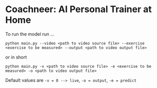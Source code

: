 # Coachneer: AI Personal Trainer at Home

To run the model run ...

``` 
python main.py --video <path to video source file> --exercise <exercise to be measured> --output <path to video output file>
```

or in short

``` 
python main.py -v <path to video source file> -e <exercise to be measured> -o <path to video output file>
```

Default values are `-v = 0 --> live`, `-o = output`, `-e = predict`